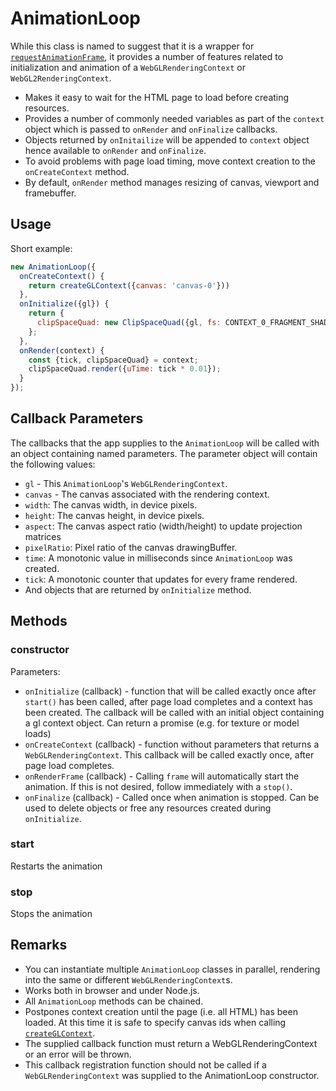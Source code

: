 # AnimationLoop

While this class is named to suggest that it is a wrapper for [`requestAnimationFrame`](https://developer.mozilla.org/en-US/docs/Web/API/window/requestAnimationFrame), it provides a number of features related to initialization and animation of a `WebGLRenderingContext` or `WebGL2RenderingContext`.

* Makes it easy to wait for the HTML page to load before creating resources.
* Provides a number of commonly needed variables as part of the `context` object which is passed to `onRender` and `onFinalize` callbacks.
* Objects returned by `onInitailize` will be appended to `context` object hence available to `onRender` and `onFinalize`.
* To avoid problems with page load timing, move context creation to the `onCreateContext` method.
* By default, `onRender` method manages resizing of canvas, viewport and framebuffer.


## Usage

Short example:
```js
new AnimationLoop({
  onCreateContext() {
    return createGLContext({canvas: 'canvas-0'}))
  },
  onInitialize({gl}) {
    return {
      clipSpaceQuad: new ClipSpaceQuad({gl, fs: CONTEXT_0_FRAGMENT_SHADER})
    };
  },
  onRender(context) {
    const {tick, clipSpaceQuad} = context;
    clipSpaceQuad.render({uTime: tick * 0.01});
  }
});
```

## Callback Parameters

The callbacks that the app supplies to the `AnimationLoop` will be called with an object containing named parameters. The parameter object will contain the following values:

* `gl` - This `AnimationLoop`'s `WebGLRenderingContext`.
* `canvas` - The canvas associated with the rendering context.
* `width`: The canvas width, in device pixels.
* `height`: The canvas height, in device pixels.
* `aspect`: The canvas aspect ratio (width/height) to update projection matrices
* `pixelRatio`: Pixel ratio of the canvas drawingBuffer.
* `time`: A monotonic value in milliseconds since `AnimationLoop` was created.
* `tick`: A monotonic counter that updates for every frame rendered.
* And objects that are returned by `onInitialize` method.


## Methods

### constructor

Parameters:
* `onInitialize` (callback) - function that will be called exactly once after `start()` has been called, after page load completes and a context has been created. The callback will be called with an initial object containing a gl context object. Can return a promise (e.g. for texture or model loads)
* `onCreateContext` (callback) - function without parameters that returns a `WebGLRenderingContext`. This callback will be called exactly once, after page load completes.
* `onRenderFrame` (callback) - Calling `frame` will automatically start the animation. If this is not desired, follow immediately with a `stop()`.
* `onFinalize` (callback) - Called once when animation is stopped. Can be used to delete objects or free any resources created during `onInitialize`.

### start

Restarts the animation


### stop

Stops the animation


## Remarks

* You can instantiate multiple `AnimationLoop` classes in parallel, rendering into the same or different `WebGLRenderingContext`s.
* Works both in browser and under Node.js.
* All `AnimationLoop` methods can be chained.
* Postpones context creation until the page (i.e. all HTML) has been loaded. At this time it is safe to specify canvas ids when calling [`createGLContext`](/#/documentation/api-reference/create-context).
* The supplied callback function must return a WebGLRenderingContext or an error will be thrown.
* This callback registration function should not be called if a `WebGLRenderingContext` was supplied to the AnimationLoop constructor.
